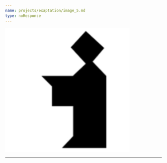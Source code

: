 ```yaml
---
name: projects/exaptation/image_5.md
type: noResponse
---
```


![Image_5](projects/exaptation/image_5.jpg)

---
